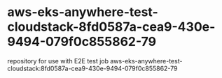 # aws-eks-anywhere-test-cloudstack-8fd0587a-cea9-430e-9494-079f0c855862-79
repository for use with E2E test job aws-eks-anywhere-test-cloudstack:8fd0587a-cea9-430e-9494-079f0c855862-79
